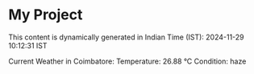 # My Project

This content is dynamically generated in Indian Time (IST): 2024-11-29 10:12:31 IST


Current Weather in Coimbatore:
Temperature: 26.88 °C
Condition: haze
